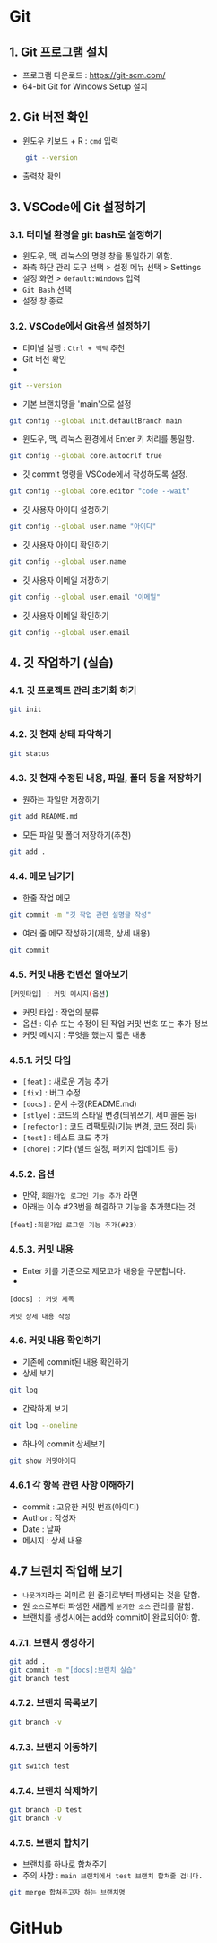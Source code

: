 <!-- 혼자서 작업하기(4/28 월) -->
# Git

## 1. Git 프로그램 설치
- 프로그램 다운로드 : https://git-scm.com/
- 64-bit Git for Windows Setup 설치

## 2. Git 버전 확인
- 윈도우 키보드 + R : `cmd` 입력

```bash
    git --version
```

- 출력창 확인

## 3. VSCode에 Git 설정하기

### 3.1. 터미널 환경을 git bash로 설정하기
- 윈도우, 맥, 리눅스의 명령 창을 통일하기 위함.
- 좌측 하단 관리 도구 선택 > 설정 메뉴 선택 > Settings
- 설정 화면 > `default:Windows` 입력
- `Git Bash` 선택
- 설정 창 종료

### 3.2. VSCode에서 Git옵션 설정하기
- 터미널 실행 : `Ctrl + 백틱` 추천
- Git 버전 확인
- 
``` bash
git --version
```

- 기본 브랜치명을 'main'으로 설정
``` bash
git config --global init.defaultBranch main
```
- 윈도우, 맥, 리눅스 환경에서 Enter 키 처리를 통일함.
``` bash
git config --global core.autocrlf true
```
- 깃 commit 명령을 VSCode에서 작성하도록 설정.
``` bash
git config --global core.editor "code --wait"
```
- 깃 사용자 아이디 설정하기
``` bash
git config --global user.name "아이디"
```
- 깃 사용자 아이디 확인하기
``` bash
git config --global user.name
```
- 깃 사용자 이메일 저장하기
``` bash
git config --global user.email "이메일"
```
- 깃 사용자 이메일 확인하기
``` bash
git config --global user.email
```

## 4. 깃 작업하기 (실습)
### 4.1. 깃 프로젝트 관리 초기화 하기
``` bash
git init
```

### 4.2. 깃 현재 상태 파악하기
``` bash
git status
```

### 4.3. 깃 현재 수정된 내용, 파일, 폴더 등을 저장하기
- 원하는 파일만 저장하기
``` bash
git add README.md
```
- 모든 파일 및 폴더 저장하기(추천)
``` bash
git add .
```

### 4.4. 메모 남기기
- 한줄 작업 메모
``` bash
git commit -m "깃 작업 관련 설명글 작성"
```
- 여러 줄 메모 작성하기(제목, 상세 내용)
``` bash
git commit
```

### 4.5. 커밋 내용 컨벤션 알아보기
``` bash
[커밋타입] : 커밋 메시지(옵션)
```

- 커밋 타입 : 작업의 분류
- 옵션 : 이슈 또는 수정이 된 작업 커밋 번호 또는 추가 정보
- 커밋 메시지 : 무엇을 했는지 짧은 내용

### 4.5.1. 커밋 타입
- `[feat]` : 새로운 기능 추가
- `[fix]` : 버그 수정
- `[docs]` : 문서 수정(README.md)
- `[stlye]` : 코드의 스타일 변경(띄워쓰기, 세미콜론 등)
- `[refector]` : 코드 리팩토링(기능 변경, 코드 정리 등)
- `[test]` : 테스트 코드 추가
- `[chore]` : 기타 (빌드 설정, 패키지 업데이트 등)

### 4.5.2. 옵션
- 만약, `회원가입 로그인 기능 추가` 라면
- 아래는 이슈 #23번을 해결하고 기능을 추가했다는 것
```
[feat]:회원가입 로그인 기능 추가(#23)

```

### 4.5.3. 커밋 내용
- Enter 키를 기준으로 제모고가 내용을 구분합니다.
- 
```
[docs] : 커밋 제목

커밋 상세 내용 작성
```

### 4.6. 커밋 내용 확인하기
- 기존에 commit된 내용 확인하기
- 상세 보기
``` bash
git log
```
- 간락하게 보기
``` bash
git log --oneline
```
- 하나의 commit 상세보기
``` bash
git show 커밋아이디
```

### 4.6.1 각 항목 관련 사항 이해하기
- commit : 고유한 커밋 번호(아이디)
- Author : 작성자
- Date : 날짜
- 메시지 : 상세 내용

## 4.7 브랜치 작업해 보기
- `나뭇가지`라는 의미로 원 줄기로부터 파생되는 것을 말함.
- 원 `소스`로부터 파생한 새롭게 `분기한 소스` 관리를 말함.
- 브랜치를 생성시에는 add와 commit이 완료되어야 함.

### 4.7.1. 브랜치 생성하기
``` bash
git add .
git commit -m "[docs]:브랜치 실습"
git branch test
```
### 4.7.2. 브랜치 목록보기
``` bash
git branch -v
```
### 4.7.3. 브랜치 이동하기
``` bash
git switch test
```
### 4.7.4. 브랜치 삭제하기
``` bash
git branch -D test
git branch -v
```
### 4.7.5. 브랜치 합치기
- 브랜치를 하나로 합쳐주기
- 주의 사항 : `main 브랜치에서 test 브랜치 합쳐줄 겁니다.`
``` bash
git merge 합쳐주고자 하는 브랜치명
```

# GitHub
